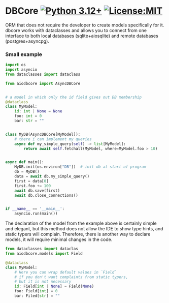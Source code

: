 # DBCore [![Python 3.12+](https://badgen.net/badge/Python/3.12+/blue)](https://www.python.org/downloads/) [![License:MIT](https://badgen.net/badge/License/MIT/blue)](https://github.com/AlexDev505/DBCore/blob/master/LICENSE.txt)

ORM that does not require the developer to create models specifically for it.
dbcore works with dataclasses and allows you to connect from one interface
to both local databases (sqlite+aiosqlite) and remote databases (postgres+asyncpg).

### Small example

```python
import os
import asyncio
from dataclasses import dataclass

from aiodbcore import AsyncDBCore


# a model in which only the id field gives out DB membership
@dataclass
class MyModel:
    id: int | None = None
    foo: int = 0
    bar: str = ""


class MyDB(AsyncDBCore[MyModel]):
    # there i can implement my queries
    async def my_simple_query(self) -> list[MyModel]:
        return await self.fetchall(MyModel, where=MyModel.foo > 10)


async def main():
    MyDB.init(os.environ["DB"])  # init db at start of program
    db = MyDB()
    data = await db.my_simple_query()
    first = data[0]
    first.foo += 100
    await db.save(first)
    await db.close_connections()


if __name__ == '__main__':
    asyncio.run(main())

```

The declaration of the model from the example above is certainly simple and elegant, but this method does not allow the IDE to show type hints, and static typers will complain. Therefore, there is another way to declare models, it will require minimal changes in the code.

```python
from dataclasses import dataclas
from aiodbcore.models import Field

@dataclass
class MyModel:
    # Here you can wrap default values ​​in `Field`
    # if you don't want complaints from static typers,
    # but it is not necessary
    id: Field[int | None] = Field(None)
    foo: Field[int] = 0
    bar: Filed[str] = ""
```

